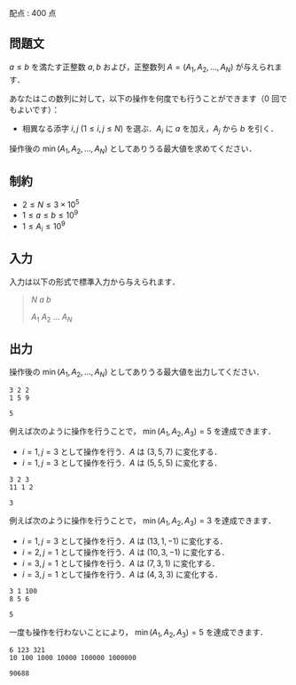 配点 : $400$ 点

## 問題文

$a\leq b$ を満たす正整数 $a, b$ および，正整数列 $A = (A_1, A_2, \ldots, A_N)$ が与えられます．

あなたはこの数列に対して，以下の操作を何度でも行うことができます（$0$ 回でもよいです）：

- 相異なる添字 $i, j$ ($1\leq i, j \leq N$) を選ぶ．$A_i$ に $a$ を加え，$A_j$ から $b$ を引く．

操作後の $\min(A_1, A_2, \ldots, A_N)$ としてありうる最大値を求めてください．

## 制約

- $2\leq N\leq 3\times 10^5$
- $1\leq a\leq b\leq 10^9$
- $1\leq A_i\leq 10^{9}$

## 入力

入力は以下の形式で標準入力から与えられます．

> $N$ $a$ $b$
> 
> $A_1$ $A_2$ $\ldots$ $A_N$

## 出力

操作後の $\min(A_1, A_2, \ldots, A_N)$ としてありうる最大値を出力してください．

```input1
3 2 2
1 5 9
```

```output1
5
```

例えば次のように操作を行うことで， $\min(A_1, A_2, A_3) = 5$ を達成できます．

- $i = 1, j = 3$ として操作を行う．$A$ は $(3, 5, 7)$ に変化する．
- $i = 1, j = 3$ として操作を行う．$A$ は $(5, 5, 5)$ に変化する．

```input2
3 2 3
11 1 2
```

```output2
3
```

例えば次のように操作を行うことで， $\min(A_1, A_2, A_3) = 3$ を達成できます．

- $i = 1, j = 3$ として操作を行う．$A$ は $(13, 1, -1)$ に変化する．
- $i = 2, j = 1$ として操作を行う．$A$ は $(10, 3, -1)$ に変化する．
- $i = 3, j = 1$ として操作を行う．$A$ は $(7, 3, 1)$ に変化する．
- $i = 3, j = 1$ として操作を行う．$A$ は $(4, 3, 3)$ に変化する．

```input3
3 1 100
8 5 6
```

```output3
5
```

一度も操作を行わないことにより， $\min(A_1, A_2, A_3) = 5$ を達成できます．

```input4
6 123 321
10 100 1000 10000 100000 1000000
```

```output4
90688
```